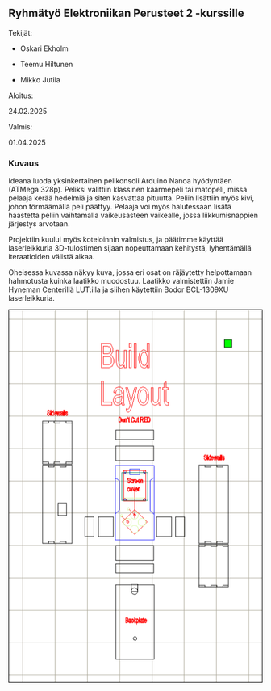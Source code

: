 ## Ryhmätyö Elektroniikan Perusteet 2 -kurssille

Tekijät:

- Oskari Ekholm

- Teemu Hiltunen

- Mikko Jutila


Aloitus:

24.02.2025

Valmis:

01.04.2025



### Kuvaus

Ideana luoda yksinkertainen pelikonsoli Arduino Nanoa hyödyntäen (ATMega 328p). Peliksi valittiin klassinen käärmepeli tai matopeli, missä pelaaja kerää hedelmiä ja siten kasvattaa pituutta. Peliin lisättiin myös kivi, johon törmäämällä peli päättyy. Pelaaja voi myös halutessaan lisätä haastetta peliin vaihtamalla vaikeusasteen vaikealle, jossa liikkumisnappien järjestys arvotaan.


Projektiin kuului myös koteloinnin valmistus, ja päätimme käyttää laserleikkuria 3D-tulostimen sijaan nopeuttamaan kehitystä, lyhentämällä iteraatioiden välistä aikaa.


Oheisessa kuvassa näkyy kuva, jossa eri osat on räjäytetty helpottamaan hahmotusta kuinka laatikko muodostuu. 
Laatikko valmistettiin Jamie Hyneman Centerillä LUT:illa ja siihen käytettiin Bodor BCL-1309XU laserleikkuria.


![layout image](layout.png)


